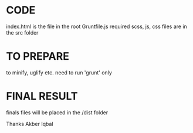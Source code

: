 CODE
======
index.html is the file in the root
Gruntfile.js
required scss, js, css files are in the src folder

TO PREPARE
============
to minify, uglify etc. need to run 'grunt' only

FINAL RESULT
==============
finals files will be placed in the /dist folder

Thanks
Akber Iqbal